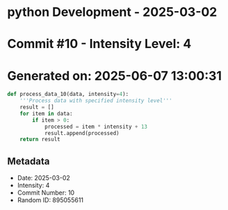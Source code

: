 ﻿# python Development - 2025-03-02
# Commit #10 - Intensity Level: 4
# Generated on: 2025-06-07 13:00:31
```python
def process_data_10(data, intensity=4):
    '''Process data with specified intensity level'''
    result = []
    for item in data:
        if item > 0:
            processed = item * intensity + 13
            result.append(processed)
    return result
```
## Metadata
- Date: 2025-03-02
- Intensity: 4
- Commit Number: 10
- Random ID: 895055611
